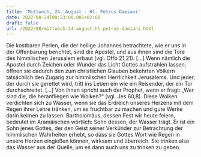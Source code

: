 ```yaml
---
title: 'Mittwoch, 24. August : Hl. Petrus Damiani'
date: 2022-08-24T09:23:00.001+02:00
draft: false
url: /2022/08/mittwoch-24-august-hl-petrus-damiani.html
---
```


Die kostbaren Perlen, die der heilige Johannes betrachtete, wie er uns in der Offenbarung berichtet, sind die Apostel, und aus ihnen sind die Tore des himmlischen Jerusalem erbaut (vgl. Offb 21,21). \[…\] Wenn nämlich die Apostel durch Zeichen oder Wunder das Licht Gottes aufstrahlen lassen, öffnen sie dadurch den zum christlichen Glauben bekehrten Völkern tatsächlich den Zugang zur himmlischen Herrlichkeit Jerusalems. Und jeder, der durch sie gerettet wird, tritt ins Leben ein wie ein Reisender, der ein Tor durchschreitet. \[…\] Von ihnen spricht auch der Prophet, wenn er fragt: „Wer sind die, die heranfliegen wie Wolken?“ (vgl. Jes 60,8). Diese Wolken verdichten sich zu Wasser, wenn sie das Erdreich unseres Herzens mit dem Regen ihrer Lehre tränken, um es fruchtbar zu machen und gute Werke darin keimen zu lassen. Bartholomäus, dessen Fest wir heute feiern, bedeutet im Aramäischen wörtlich: Sohn dessen, der Wasser trägt. Er ist ein Sohn jenes Gottes, der den Geist seiner Verkünder zur Betrachtung der himmlischen Wahrheiten erhebt, so dass sie Gottes Wort wie Regen in unsere Herzen eingießen können, wirksam und überreich. Sie trinken also das Wasser aus der Quelle, um es dann auch uns zu trinken zu geben.